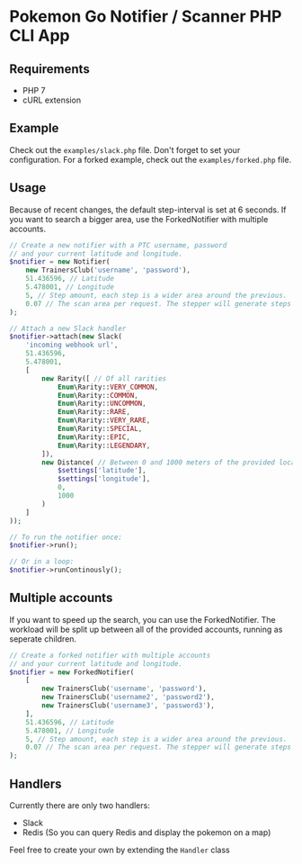 # Pokemon Go Notifier / Scanner PHP CLI App

## Requirements

* PHP 7
* cURL extension

## Example
Check out the ```examples/slack.php``` file. Don't forget to set your configuration.
For a forked example, check out the ```examples/forked.php``` file.

## Usage

Because of recent changes, the default step-interval is set at 6 seconds. If you want to search a bigger area, use the ForkedNotifier with multiple accounts.

```php
// Create a new notifier with a PTC username, password 
// and your current latitude and longitude.
$notifier = new Notifier(
    new TrainersClub('username', 'password'),
    51.436596, // Latitude
    5.478001, // Longitude
    5, // Step amount, each step is a wider area around the previous.
    0.07 // The scan area per request. The stepper will generate steps based on this and the amount of steps.
);

// Attach a new Slack handler
$notifier->attach(new Slack(
    'incoming webhook url',
    51.436596,
    5.478001,
    [
        new Rarity([ // Of all rarities
            Enum\Rarity::VERY_COMMON,
            Enum\Rarity::COMMON,
            Enum\Rarity::UNCOMMON,
            Enum\Rarity::RARE,
            Enum\Rarity::VERY_RARE,
            Enum\Rarity::SPECIAL,
            Enum\Rarity::EPIC,
            Enum\Rarity::LEGENDARY,
        ]),
        new Distance( // Between 0 and 1000 meters of the provided location
            $settings['latitude'],
            $settings['longitude'],
            0,
            1000
        )
    ]
));

// To run the notifier once:
$notifier->run();

// Or in a loop:
$notifier->runContinously();
```

## Multiple accounts

If you want to speed up the search, you can use the ForkedNotifier.
The workload will be split up between all of the provided accounts, running as seperate children.

```php
// Create a forked notifier with multiple accounts
// and your current latitude and longitude.
$notifier = new ForkedNotifier(
    [
        new TrainersClub('username', 'password'),
        new TrainersClub('username2', 'password2'),
        new TrainersClub('username3', 'password3'),
    ],
    51.436596, // Latitude
    5.478001, // Longitude
    5, // Step amount, each step is a wider area around the previous.
    0.07 // The scan area per request. The stepper will generate steps based on this and the amount of steps.
);
```

## Handlers

Currently there are only two handlers:

* Slack
* Redis (So you can query Redis and display the pokemon on a map)

Feel free to create your own by extending the ```Handler``` class
